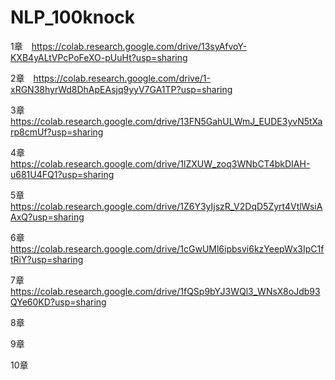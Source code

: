 # NLP_100knock

1章　https://colab.research.google.com/drive/13syAfvoY-KXB4yALtVPcPoFeXO-pUuHt?usp=sharing

2章　https://colab.research.google.com/drive/1-xRGN38hyrWd8DhApEAsjq9yyV7GA1TP?usp=sharing

3章　https://colab.research.google.com/drive/13FN5GahULWmJ_EUDE3yvN5tXarp8cmUf?usp=sharing

4章　https://colab.research.google.com/drive/1lZXUW_zoq3WNbCT4bkDIAH-u681U4FQ1?usp=sharing

5章　https://colab.research.google.com/drive/1Z6Y3yIjszR_V2DqD5Zyrt4VtlWsiAAxQ?usp=sharing

6章　https://colab.research.google.com/drive/1cGwUMl6ipbsvi6kzYeepWx3IpC1ftRiY?usp=sharing

7章　https://colab.research.google.com/drive/1fQSp9bYJ3WQl3_WNsX8oJdb93QYe60KD?usp=sharing

8章

9章

10章
